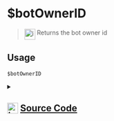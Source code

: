 # $botOwnerID
> <img align="top" src="https://upload.wikimedia.org/wikipedia/commons/thumb/e/e4/Infobox_info_icon.svg/160px-Infobox_info_icon.svg.png?20150409153300" alt="image" width="25" height="auto"> Returns the bot owner id
## Usage
```
$botOwnerID
```
<details>
<summary>
    
## <img align="top" src="https://cdn4.iconfinder.com/data/icons/iconsimple-logotypes/512/github-512.png" alt="image" width="25" height="auto">  [Source Code](https://github.com/tryforge/ForgeScript-V2/blob/main/src/native/botOwnerID.ts)
    
</summary>
    
```ts
import noop from "../functions/noop"
import { NativeFunction, Return } from "../structures"

export default new NativeFunction({
    name: "$botOwnerID",
    version: "1.0.0",
    description: "Returns the bot owner id",
    unwrap: true,
    async execute(ctx) {
        if (!ctx.client.application.owner) await ctx.client.application.fetch().catch(noop)

        return Return.success(
            ctx.client.application.owner?.id
        )
    }
})
```
    
</details>